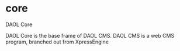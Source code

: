 core
====

DAOL Core

DAOL Core is the base frame of DAOL CMS. DAOL CMS is a web CMS program, branched out from XpressEngine
